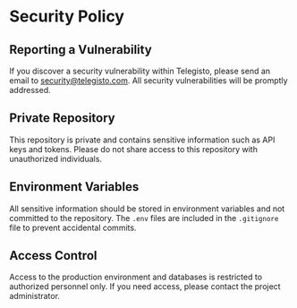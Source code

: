 # Security Policy

## Reporting a Vulnerability

If you discover a security vulnerability within Telegisto, please send an email to security@telegisto.com. All security vulnerabilities will be promptly addressed.

## Private Repository

This repository is private and contains sensitive information such as API keys and tokens. Please do not share access to this repository with unauthorized individuals.

## Environment Variables

All sensitive information should be stored in environment variables and not committed to the repository. The `.env` files are included in the `.gitignore` file to prevent accidental commits.

## Access Control

Access to the production environment and databases is restricted to authorized personnel only. If you need access, please contact the project administrator.